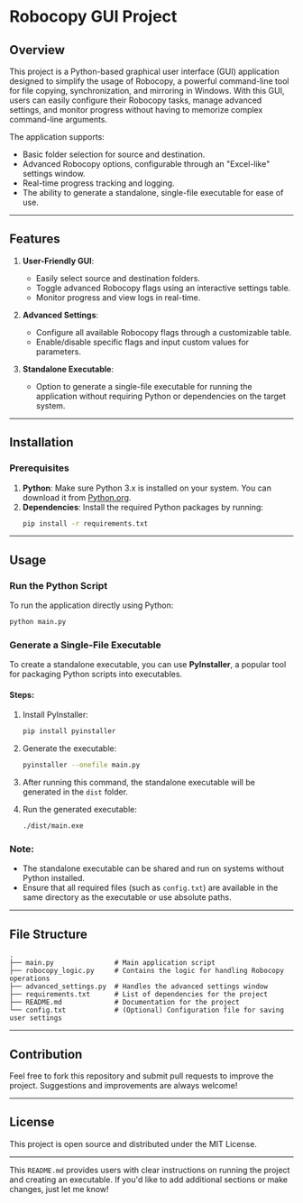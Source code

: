 # Robocopy GUI Project

## Overview

This project is a Python-based graphical user interface (GUI) application designed to simplify the usage of Robocopy, a powerful command-line tool for file copying, synchronization, and mirroring in Windows. With this GUI, users can easily configure their Robocopy tasks, manage advanced settings, and monitor progress without having to memorize complex command-line arguments.

The application supports:
- Basic folder selection for source and destination.
- Advanced Robocopy options, configurable through an "Excel-like" settings window.
- Real-time progress tracking and logging.
- The ability to generate a standalone, single-file executable for ease of use.

---

## Features

1. **User-Friendly GUI**:
   - Easily select source and destination folders.
   - Toggle advanced Robocopy flags using an interactive settings table.
   - Monitor progress and view logs in real-time.

2. **Advanced Settings**:
   - Configure all available Robocopy flags through a customizable table.
   - Enable/disable specific flags and input custom values for parameters.

3. **Standalone Executable**:
   - Option to generate a single-file executable for running the application without requiring Python or dependencies on the target system.

---

## Installation

### Prerequisites
1. **Python**: Make sure Python 3.x is installed on your system. You can download it from [Python.org](https://www.python.org/).
2. **Dependencies**:
   Install the required Python packages by running:
   ```bash
   pip install -r requirements.txt
   ```

---

## Usage

### Run the Python Script
To run the application directly using Python:
```bash
python main.py
```

### Generate a Single-File Executable
To create a standalone executable, you can use **PyInstaller**, a popular tool for packaging Python scripts into executables.

#### Steps:
1. Install PyInstaller:
   ```bash
   pip install pyinstaller
   ```

2. Generate the executable:
   ```bash
   pyinstaller --onefile main.py
   ```

3. After running this command, the standalone executable will be generated in the `dist` folder.

4. Run the generated executable:
   ```bash
   ./dist/main.exe
   ```

### Note:
- The standalone executable can be shared and run on systems without Python installed.
- Ensure that all required files (such as `config.txt`) are available in the same directory as the executable or use absolute paths.

---

## File Structure

```
.
├── main.py               # Main application script
├── robocopy_logic.py     # Contains the logic for handling Robocopy operations
├── advanced_settings.py  # Handles the advanced settings window
├── requirements.txt      # List of dependencies for the project
├── README.md             # Documentation for the project
└── config.txt            # (Optional) Configuration file for saving user settings
```

---

## Contribution

Feel free to fork this repository and submit pull requests to improve the project. Suggestions and improvements are always welcome!

---

## License

This project is open source and distributed under the MIT License.

---

This `README.md` provides users with clear instructions on running the project and creating an executable. If you'd like to add additional sections or make changes, just let me know!
